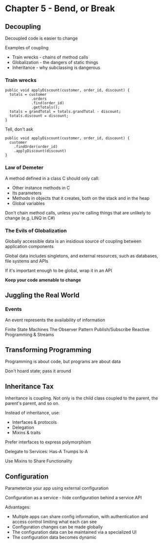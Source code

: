 # Chapter 5 - Bend, or Break

## Decoupling

Decoupled code is easier to change

Examples of coupling
- Train wrecks - chains of method calls
- Globalization - the dangers of static things
- Inheritance - why subclassing is dangerous

### Train wrecks

```
public void applyDiscount(customer, order_id, discount) {
  totals = customer
            .orders
            .find(order_id)
            .getTotals();
  totals = grandTotal = totals.grandTotal - discount;
  totals.discount = discount;
}
```

Tell, don't ask

```
public void applyDiscount(customer, order_id, discount) {
  customer
    .findOrder(order_id)
    .applyDiscount(discount)
}
```

### Law of Demeter

A method defined in a class C should only call:
- Other instance methods in C
- Its parameters
- Methods in objects that it creates, both on the stack and in the heap
- Global variables

Don't chain method calls, unless you're calling things that are unlikely to change (e.g. LINQ in C#)

### The Evils of Globalization

Globally accessible data is an insidious source of coupling between application components

Global data includes singletons, and external resources, such as databases, file systems and APIs

If it's important enough to be global, wrap it in an API

**Keep your code amenable to change**

## Juggling the Real World

### Events

An event represents the availability of information

Finite State Machines
The Observer Pattern
Publish/Subscribe
Reactive Programming & Streams

## Transforming Programming

Programming is about code, but programs are about data

Don't hoard state; pass it around

## Inheritance Tax

Inheritance is coupling. Not only is the child class coupled to the parent, the parent's parent, and so on.

Instead of inheritance, use:
- Interfaces & protocols
- Delegation
- Mixins & traits

Prefer interfaces to express polymorphism

Delegate to Services: Has-A Trumps Is-A

Use Mixins to Share Functionality

## Configuration

Parameterize your app using external configuration

Configuration as a service - hide configuration behind a service API

Advantages:
- Multiple apps can share config information, with authentication and access control limiting what each can see
- Configuration changes can be made globally
- The configuration data can be maintained via a specialized UI
- The configuration data becomes dynamic